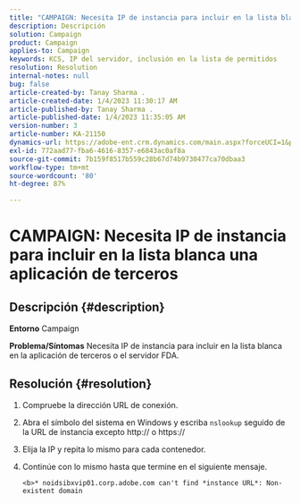 ```yaml
---
title: "CAMPAIGN: Necesita IP de instancia para incluir en la lista blanca una aplicación de terceros"
description: Descripción
solution: Campaign
product: Campaign
applies-to: Campaign
keywords: KCS, IP del servidor, inclusión en la lista de permitidos
resolution: Resolution
internal-notes: null
bug: false
article-created-by: Tanay Sharma .
article-created-date: 1/4/2023 11:30:17 AM
article-published-by: Tanay Sharma .
article-published-date: 1/4/2023 11:35:05 AM
version-number: 3
article-number: KA-21150
dynamics-url: https://adobe-ent.crm.dynamics.com/main.aspx?forceUCI=1&pagetype=entityrecord&etn=knowledgearticle&id=57c7d027-238c-ed11-81ac-6045bd006a22
exl-id: 772aad77-fba6-4616-8357-e6843ac0af8a
source-git-commit: 7b159f8517b559c28b67d74b9730477ca70dbaa3
workflow-type: tm+mt
source-wordcount: '80'
ht-degree: 87%

---
```


# CAMPAIGN: Necesita IP de instancia para incluir en la lista blanca una aplicación de terceros

## Descripción {#description}

<b>Entorno</b>
Campaign


<b>Problema/Síntomas</b>
Necesita IP de instancia para incluir en la lista blanca en la aplicación de terceros o el servidor FDA.


## Resolución {#resolution}


1. Compruebe la dirección URL de conexión.
2. Abra el símbolo del sistema en Windows y escriba `nslookup` seguido de la URL de instancia excepto http:// o https://
3. Elija la IP y repita lo mismo para cada contenedor.
4. Continúe con lo mismo hasta que termine en el siguiente mensaje.

   `<b>* noidsibxvip01.corp.adobe.com can't find *instance URL*: Non-existent domain`
